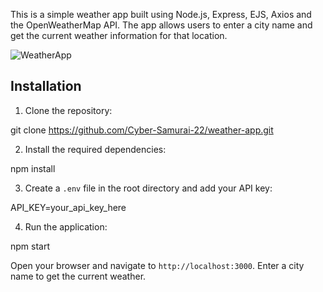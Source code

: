 This is a simple weather app built using Node.js, Express, EJS, Axios and the OpenWeatherMap API. 
The app allows users to enter a city name and get the current weather information for that location.

![WeatherApp](https://github.com/user-attachments/assets/43e39f6e-e193-4406-941c-629e2ff7307d)



## Installation

1. Clone the repository:

git clone https://github.com/Cyber-Samurai-22/weather-app.git

2. Install the required dependencies:

npm install

3. Create a `.env` file in the root directory and add your API key:

API_KEY=your_api_key_here


4. Run the application:

npm start

Open your browser and navigate to `http://localhost:3000`. Enter a city name to get the current weather.
